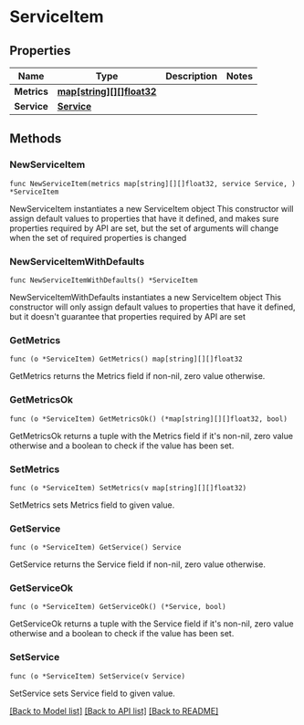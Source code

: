 # ServiceItem

## Properties

Name | Type | Description | Notes
------------ | ------------- | ------------- | -------------
**Metrics** | [**map[string][][]float32**](array.md) |  | 
**Service** | [**Service**](Service.md) |  | 

## Methods

### NewServiceItem

`func NewServiceItem(metrics map[string][][]float32, service Service, ) *ServiceItem`

NewServiceItem instantiates a new ServiceItem object
This constructor will assign default values to properties that have it defined,
and makes sure properties required by API are set, but the set of arguments
will change when the set of required properties is changed

### NewServiceItemWithDefaults

`func NewServiceItemWithDefaults() *ServiceItem`

NewServiceItemWithDefaults instantiates a new ServiceItem object
This constructor will only assign default values to properties that have it defined,
but it doesn't guarantee that properties required by API are set

### GetMetrics

`func (o *ServiceItem) GetMetrics() map[string][][]float32`

GetMetrics returns the Metrics field if non-nil, zero value otherwise.

### GetMetricsOk

`func (o *ServiceItem) GetMetricsOk() (*map[string][][]float32, bool)`

GetMetricsOk returns a tuple with the Metrics field if it's non-nil, zero value otherwise
and a boolean to check if the value has been set.

### SetMetrics

`func (o *ServiceItem) SetMetrics(v map[string][][]float32)`

SetMetrics sets Metrics field to given value.


### GetService

`func (o *ServiceItem) GetService() Service`

GetService returns the Service field if non-nil, zero value otherwise.

### GetServiceOk

`func (o *ServiceItem) GetServiceOk() (*Service, bool)`

GetServiceOk returns a tuple with the Service field if it's non-nil, zero value otherwise
and a boolean to check if the value has been set.

### SetService

`func (o *ServiceItem) SetService(v Service)`

SetService sets Service field to given value.



[[Back to Model list]](../README.md#documentation-for-models) [[Back to API list]](../README.md#documentation-for-api-endpoints) [[Back to README]](../README.md)


